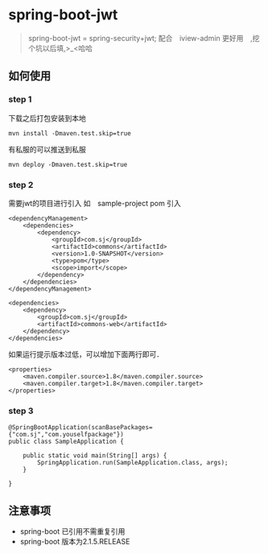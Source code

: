 # spring-boot-jwt

> spring-boot-jwt = spring-security+jwt; 配合　iview-admin 更好用　,挖个坑以后填,>_<哈哈

## 如何使用

### step 1

下载之后打包安装到本地

```
mvn install -Dmaven.test.skip=true
```
有私服的可以推送到私服
```
mvn deploy -Dmaven.test.skip=true
```

### step 2

需要jwt的项目进行引入
如　sample-project
pom 引入

```
<dependencyManagement>
    <dependencies>
        <dependency>
            <groupId>com.sj</groupId>
            <artifactId>commons</artifactId>
            <version>1.0-SNAPSHOT</version>
            <type>pom</type>
            <scope>import</scope>
        </dependency>
    </dependencies>
</dependencyManagement>
```

```
<dependencies>
    <dependency>
        <groupId>com.sj</groupId>
        <artifactId>commons-web</artifactId>
    </dependency>
</dependencies>
```
如果运行提示版本过低，可以增加下面两行即可．
```
<properties>
    <maven.compiler.source>1.8</maven.compiler.source>
    <maven.compiler.target>1.8</maven.compiler.target>
</properties>
```

### step 3
```
@SpringBootApplication(scanBasePackages={"com.sj","com.youselfpackage"})
public class SampleApplication {

    public static void main(String[] args) {
        SpringApplication.run(SampleApplication.class, args);
    }

}
```
## 注意事项

* spring-boot 已引用不需重复引用
* spring-boot 版本为2.1.5.RELEASE
